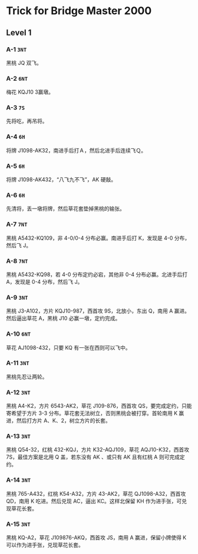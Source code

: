 Trick for Bridge Master 2000
============================

Level 1
-------

### A-1 `3NT`

黑桃 JQ 双飞。

### A-2 `6NT`

梅花 KQJ10 3赢墩。

### A-3 `7S`

先将吃，再吊将。

### A-4 `6H`

将牌 J1098-AK32，南进手后打Ａ，然后北进手后连续飞Ｑ。

### A-5 `6H`

将牌 J1098-AK432，“八飞九不飞”，AK 硬敲。

### A-6 `6H`

先清将，丢一墩将牌，然后草花套垫掉黑桃的输张。

### A-7 `7NT`

黑桃 A5432-KQ109，非 4-0/0-4 分布必赢。南进手后打 K，发现是 4-0 分布，然后飞 J。

### A-8 `7NT`

黑桃 A5432-KQ98，若 4-0 分布定约必宕，其他非 0-4 分布必赢。北进手后打 A，发现是 0-4 分布，然后飞 J。

### A-9 `3NT`

黑桃 J3-A102，方片 KQJ10-987，西首攻 9S，北放小，东出 Q，南用 A 赢进。然后逼出草花 A，黑桃 J10 必赢一墩，定约完成。

### A-10 `6NT`

草花 AJ1098-432，只要 KQ 有一张在西则可以飞中。

### A-11 `3NT`

黑桃先忍让两轮。

### A-12 `3NT`

黑桃 A4-K2，方片 6543-AK2，草花 J109-876，西首攻 QS，要完成定约，只能寄希望于方片 3-3 分布。草花套无法树立，否则黑桃会被打穿。首轮南用 K 赢进，然后打方片 A、K、2，树立方片的长套。

### A-13 `3NT`

黑桃 Q54-32，红桃 432-KQJ，方片 K32-AQJ109，草花 AQJ10-K32，西首攻 7S，最佳方案是北用 Q 盖，若东没有 AK 、或只有 AK 且有红桃 A 则可完成定约。

### A-14 `3NT`

黑桃 765-A432，红桃 K54-A32，方片 43-AK2，草花 QJ1098-A32，西首攻 QD，南用 K 吃进。然后兑现 AC，逼出 KC。这样北保留 KH 作为进手张，可兑现草花长套。

### A-15 `3NT`

黑桃 KQ-A2，草花 J109876-AKQ，西首攻 JS，南用 A 赢进，保留小牌使得 K 可以作为进手张，兑现草花长套。
